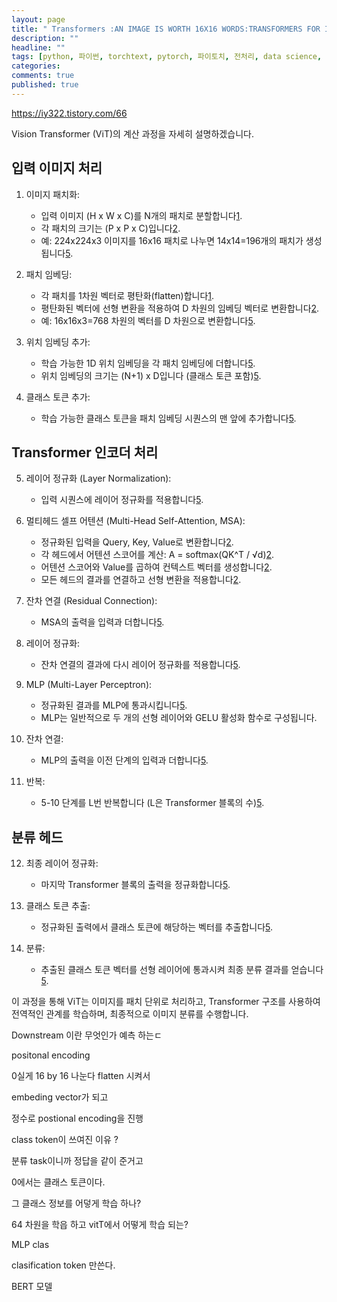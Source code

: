 ```yaml
---
layout: page
title: " Transformers :AN IMAGE IS WORTH 16X16 WORDS:TRANSFORMERS FOR IMAGE RECOGNITION AT SCALE 논문 분석"
description: ""
headline: ""
tags: [python, 파이썬, torchtext, pytorch, 파이토치, 전처리, data science, 데이터 분석, 딥러닝, 딥러닝 자격증, 머신러닝, 빅데이터]
categories: 
comments: true
published: true
---
```



<https://iy322.tistory.com/66>

Vision Transformer (ViT)의 계산 과정을 자세히 설명하겠습니다.

## 입력 이미지 처리

1. 이미지 패치화:

    - 입력 이미지 (H x W x C)를 N개의 패치로 분할합니다[1](https://hyundoil.tistory.com/334).
    - 각 패치의 크기는 (P x P x C)입니다[2](https://devocean.sk.com/blog/techBoardDetail.do?ID=166868&boardType=techBlog).
    - 예: 224x224x3 이미지를 16x16 패치로 나누면 14x14=196개의 패치가 생성됩니다[5](https://velog.io/@leehyuna/Vision-TransformerViT).

2. 패치 임베딩:

    - 각 패치를 1차원 벡터로 평탄화(flatten)합니다[1](https://hyundoil.tistory.com/334).
    - 평탄화된 벡터에 선형 변환을 적용하여 D 차원의 임베딩 벡터로 변환합니다[2](https://devocean.sk.com/blog/techBoardDetail.do?ID=166868&boardType=techBlog).
    - 예: 16x16x3=768 차원의 벡터를 D 차원으로 변환합니다[5](https://velog.io/@leehyuna/Vision-TransformerViT).

3. 위치 임베딩 추가:

    - 학습 가능한 1D 위치 임베딩을 각 패치 임베딩에 더합니다[5](https://velog.io/@leehyuna/Vision-TransformerViT).
    - 위치 임베딩의 크기는 (N+1) x D입니다 (클래스 토큰 포함)[5](https://velog.io/@leehyuna/Vision-TransformerViT).

4. 클래스 토큰 추가:

    - 학습 가능한 클래스 토큰을 패치 임베딩 시퀀스의 맨 앞에 추가합니다[5](https://velog.io/@leehyuna/Vision-TransformerViT).

## Transformer 인코더 처리

5. 레이어 정규화 (Layer Normalization):

    - 입력 시퀀스에 레이어 정규화를 적용합니다[5](https://velog.io/@leehyuna/Vision-TransformerViT).

6. 멀티헤드 셀프 어텐션 (Multi-Head Self-Attention, MSA):

    - 정규화된 입력을 Query, Key, Value로 변환합니다[2](https://devocean.sk.com/blog/techBoardDetail.do?ID=166868&boardType=techBlog).
    - 각 헤드에서 어텐션 스코어를 계산: A = softmax(QK^T / √d)[2](https://devocean.sk.com/blog/techBoardDetail.do?ID=166868&boardType=techBlog).
    - 어텐션 스코어와 Value를 곱하여 컨텍스트 벡터를 생성합니다[2](https://devocean.sk.com/blog/techBoardDetail.do?ID=166868&boardType=techBlog).
    - 모든 헤드의 결과를 연결하고 선형 변환을 적용합니다[2](https://devocean.sk.com/blog/techBoardDetail.do?ID=166868&boardType=techBlog).

7. 잔차 연결 (Residual Connection):

    - MSA의 출력을 입력과 더합니다[5](https://velog.io/@leehyuna/Vision-TransformerViT).

8. 레이어 정규화:

    - 잔차 연결의 결과에 다시 레이어 정규화를 적용합니다[5](https://velog.io/@leehyuna/Vision-TransformerViT).

9. MLP (Multi-Layer Perceptron):

    - 정규화된 결과를 MLP에 통과시킵니다[5](https://velog.io/@leehyuna/Vision-TransformerViT).
    - MLP는 일반적으로 두 개의 선형 레이어와 GELU 활성화 함수로 구성됩니다.

10. 잔차 연결:

    - MLP의 출력을 이전 단계의 입력과 더합니다[5](https://velog.io/@leehyuna/Vision-TransformerViT).

11. 반복:

    - 5-10 단계를 L번 반복합니다 (L은 Transformer 블록의 수)[5](https://velog.io/@leehyuna/Vision-TransformerViT).

## 분류 헤드

12. 최종 레이어 정규화:

    - 마지막 Transformer 블록의 출력을 정규화합니다[5](https://velog.io/@leehyuna/Vision-TransformerViT).

13. 클래스 토큰 추출:

    - 정규화된 출력에서 클래스 토큰에 해당하는 벡터를 추출합니다[5](https://velog.io/@leehyuna/Vision-TransformerViT).

14. 분류:

    - 추출된 클래스 토큰 벡터를 선형 레이어에 통과시켜 최종 분류 결과를 얻습니다[5](https://velog.io/@leehyuna/Vision-TransformerViT).

이 과정을 통해 ViT는 이미지를 패치 단위로 처리하고, Transformer 구조를 사용하여 전역적인 관계를 학습하며, 최종적으로 이미지 분류를 수행합니다.

Downstream 이란 무엇인가 예측 하는ㄷ

positonal encoding

0실게 16 by 16 나눈다 flatten 시켜서

embeding vector가 되고

정수로 postional encoding을 진행

class token이 쓰여진 이유 ?

분류 task이니까 정답을 같이 준거고

0에서는 클래스 토큰이다.

그 클래스 정보를 어덯게 학습 하나?

64 차원을 학읍 하고 vitT에서 어떻게 학습 되는?

MLP clas

clasification token 만쓴다.

BERT 모델
